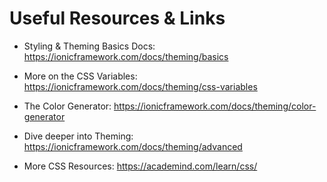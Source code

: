 # Useful Resources & Links

- Styling & Theming Basics Docs: https://ionicframework.com/docs/theming/basics

- More on the CSS Variables: https://ionicframework.com/docs/theming/css-variables

- The Color Generator: https://ionicframework.com/docs/theming/color-generator

- Dive deeper into Theming: https://ionicframework.com/docs/theming/advanced

- More CSS Resources: https://academind.com/learn/css/